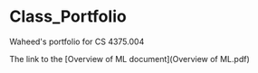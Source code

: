 # Class_Portfolio
Waheed's portfolio for CS 4375.004

The link to the [Overview of ML document](Overview of ML.pdf)
